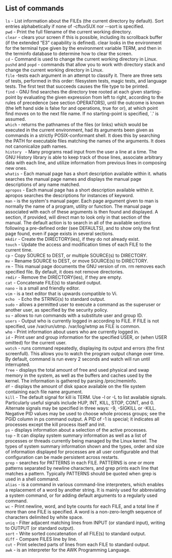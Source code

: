 ## List of commands
```ls``` - List information about the FILEs (the current directory by default).  Sort entries alphabetically if none of -cftuvSUX nor --sort is specified.
<br>
```pwd``` - Print the full filename of the current working directory.
<br>
```clear``` - clears your screen if this is possible, including its scrollback buffer (if the extended “E3” capability is defined).  clear looks in the environment for the terminal type given by the environment variable TERM, and then in the terminfo database to determine how to clear the screen.
<br>
```cd``` - Command is used to change the current working directory in Linux. 
<br>
```pushd``` and ```popd``` - commands that allow you to work with directory stack and change the current working directory in Linux.
<br>
```file``` -tests each argument in an attempt to classify it.  There are three sets of tests, performed in this order: filesystem tests, magic tests, and language tests.  The first test that succeeds causes the file type to be printed.
<br>
```find``` - GNU find searches the directory tree rooted at each given starting-point by evaluating the given expression from left to right, according to the rules of precedence (see section OPERATORS), until the outcome is known (the left hand side is false for and operations, true  for  or), at which point find moves on to the next file name.  If no starting-point is specified, `.' is assumed.
<br>
```which``` - returns  the  pathnames of the files (or links) which would be executed in the current environment, had its arguments been given as commands in a strictly POSIX-conformant shell.  It does this by searching the PATH for executable files matching the names of the arguments. It does not canonicalize path names.
<br>
```history ``` - Many  programs  read  input  from the user a line at a time.  The GNU History library is able to keep track of those lines, associate arbitrary data with each line, and utilize information from previous lines in composing new ones.
<br>
```whatis``` - Each manual page has a short description available within it.  whatis searches the manual page names and displays the manual page descriptions of any name matched.
<br>
```apropos``` - Each manual page has a short description available within it.  apropos searches the descriptions for instances of keyword.
<br>
```man``` - is  the  system's  manual  pager.  Each page argument given to man is normally the name of a program, utility or function.  The manual page associated with each of these arguments is then found and displayed.  A section, if provided, will direct man to look only in that section of the manual.  The default action is  to  search  in all of the available sections following a pre-defined order (see DEFAULTS), and to show only the first page found, even if page exists in several sections.
<br>
```mkdir``` - Create the DIRECTORY(ies), if they do not already exist.
<br>
```touch``` - Update the access and modification times of each FILE to the current time.
<br>
```cp``` - Copy SOURCE to DEST, or multiple SOURCE(s) to DIRECTORY.
<br>
```mv``` - Rename SOURCE to DEST, or move SOURCE(s) to DIRECTORY.
<br>
```rm``` - This manual page documents the GNU version of rm.  rm removes each specified file.  By default, it does not remove directories. 
<br>
```rmdir``` - Remove the DIRECTORY(ies), if they are empty.
<br>
```cat``` - Concatenate FILE(s) to standard output.
<br>
```nano``` - is a small and friendly editor.
<br>
```vim``` - is a text editor that is upwards compatible to Vi.
<br>
```echo ``` - Echo the STRING(s) to standard output.
<br>
```sudo``` - allows a permitted user to execute a command as the superuser or another user, as specified by the security policy.
<br>
```su``` - allows to run commands with a substitute user and group ID.
<br>
```users``` - Output who is currently logged in according to FILE.  If FILE is not specified, use /var/run/utmp.  /var/log/wtmp as FILE is common.
<br>
```who``` - Print information about users who are currently logged in.
<br>
```id``` - Print user and group information for the specified USER, or (when USER omitted) for the current user.
<br>
```watch``` - runs command repeatedly, displaying its output and errors (the first screenfull).  This allows you to watch the program output change over time.  By default, command is run every 2 seconds and watch will run until interrupted.
<br>
```free``` - displays  the total amount of free and used physical and swap memory in the system, as well as the buffers and caches used by the kernel. The information is gathered by parsing /proc/meminfo. 
<br> 
```df``` - displays the amount of disk space available on the file system containing each file name argument.
<br>
```kill``` - The default signal for kill is TERM.  Use -l or -L to list available signals.  Particularly useful signals include HUP, INT, KILL, STOP, CONT, and 0.  Alternate signals may be specified in three ways: -9, -SIGKILL or -KILL.  Negative PID values may be used to choose whole process groups; see the PGID column in ps command output.  A PID of -1 is special; it indicates all processes except the kill process itself and init.
<br>
```ps``` - displays information about a selection of the active processes.
<br>
```top``` - It can display system summary information as well as a list of processes or threads currently being managed by the Linux kernel.  The types of system summary information shown and the types, order and size of information displayed for processes are all user configurable and that configuration can be made persistent across restarts.
<br>
```grep``` - searches for PATTERNS in each FILE.  PATTERNS is one or more patterns separated by newline characters, and grep prints each line that matches a pattern.  Typically PATTERNS should be quoted when grep is used in a shell command.
<br>
```alias``` - is a command in various command-line interpreters, which enables a replacement of a word by another string. It is mainly used for abbreviating a system command, or for adding default arguments to a regularly used command.
<br>
```wc``` - Print  newline,  word, and byte counts for each FILE, and a total line if more than one FILE is specified.  A word is a non-zero-length sequence of characters delimited by white space.
<br>
```uniq``` - Filter adjacent matching lines from INPUT (or standard input), writing to OUTPUT (or standard output).
<br>
```sort``` - Write sorted concatenation of all FILE(s) to standard output.
<br>
```diff``` - Compare FILES line by line.
<br>
```cut``` - Print selected parts of lines from each FILE to standard output.
<br>
```awk``` - is an interpreter for the AWK Programming Language.
<br>